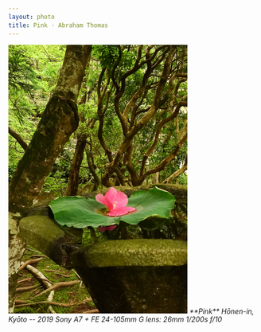 ```yaml
---
layout: photo
title: Pink · Abraham Thomas
---
```


<img src="/assets/photos/Pink.jpg" width="360px" class="photo">

<i>
**Pink**  
Hōnen-in, Kyōto -- 2019  
Sony A7 + FE 24-105mm G lens: 26mm 1/200s f/10  
</i>
